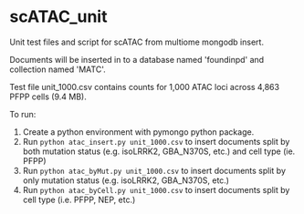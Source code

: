 # scATAC_unit
Unit test files and script for scATAC from multiome mongodb insert. 

Documents will be inserted in to a database named 'foundinpd' and collection named 'MATC'.

Test file unit_1000.csv contains counts for 1,000 ATAC loci across 4,863 PFPP cells (9.4 MB).

To run:
1. Create a python environment with pymongo python package.
2. Run ``` python atac_insert.py unit_1000.csv ``` to insert documents split by both mutation status (e.g. isoLRRK2, GBA_N370S, etc.) and cell type (ie. PFPP)
3. Run ``` python atac_byMut.py unit_1000.csv ``` to insert documents split by only mutation status (e.g. isoLRRK2, GBA_N370S, etc.) 
4. Run ``` python atac_byCell.py unit_1000.csv ``` to insert documents split by cell type (i.e. PFPP, NEP, etc.)
